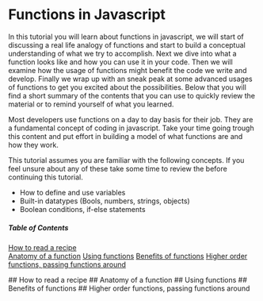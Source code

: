 # Functions in Javascript

In this tutorial you will learn about functions in javascript, we will start of discussing a real life analogy of functions and start to build a conceptual understanding of what we try to accomplish. Next we dive into what a function looks like and how you can use it in your code. Then we will examine how the usage of functions might benefit the code we write and develop. Finally we wrap up with an sneak peak at some advanced usages of functions to get you excited about the possibilities. Below that you will find a short summary of the contents that you can use to quickly review the material or to remind yourself of what you learned.

Most developers use functions on a day to day basis for their job. They are a fundamental concept of coding in javascript. Take your time going trough this content and put effort in building a model of what functions are and how they work.

This tutorial assumes you are familiar with the following concepts. If you feel unsure about any of these take some time to review the before continuing this tutorial.

- How to define and use variables
- Built-in datatypes (Bools, numbers, strings, objects)
- Boolean conditions, if-else statements

##### Table of Contents  
[How to read a recipe](#recipe)  
[Anatomy of a function](#anatomy)
[Using functions](#using)
[Benefits of functions](#benefits)
[Higher order functions, passing functions around](#passing)

<a name="recipe"/>
## How to read a recipe

<a name="anatomy"/>
## Anatomy of a function

<a name="using"/>
## Using functions

<a name="benefits"/>
## Benefits of functions

<a name="passing"/>
## Higher order functions, passing functions around 
